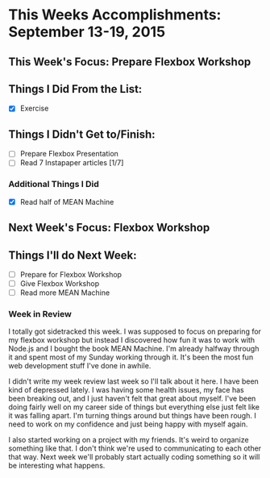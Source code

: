 # This Weeks Accomplishments: September 13-19, 2015

## This Week's Focus: Prepare Flexbox Workshop

## Things I Did From the List:
- [x] Exercise

## Things I Didn't Get to/Finish:
- [ ] Prepare Flexbox Presentation
- [ ] Read 7 Instapaper articles [1/7]

### Additional Things I Did
- [x] Read half of MEAN Machine

## Next Week's Focus: Flexbox Workshop

## Things I'll do Next Week:
- [ ] Prepare for Flexbox Workshop
- [ ] Give Flexbox Workshop
- [ ] Read more MEAN Machine

### Week in Review
I totally got sidetracked this week. I was supposed to focus on preparing for my
flexbox workshop but instead I discovered how fun it was to work with Node.js
and I bought the book MEAN Machine. I'm already halfway through it and spent
most of my Sunday working through it. It's been the most fun web development
stuff I've done in awhile.

I didn't write my week review last week so I'll talk about it here. I have been
kind of depressed lately. I was having some health issues, my face has been
breaking out, and I just haven't felt that great about myself. I've been doing
fairly well on my career side of things but everything else just felt like it was
falling apart. I'm turning things around but things have been rough. I need to
work on my confidence and just being happy with myself again.

I also started working on a project with my friends. It's weird to organize
something like that. I don't think we're used to communicating to each other that
way. Next week we'll probably start actually coding something so it will be
interesting what happens.
